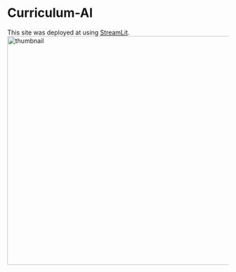 # Curriculum-AI


This site was deployed at using [StreamLit](https://drvicki-curriculum-ai-curriculum-ai-4aubu3.streamlit.app/).
<img width="521" alt="thumbnail" src="https://github.com/user-attachments/assets/f3955518-8951-4702-b3ce-9e9f35605fa2" />
